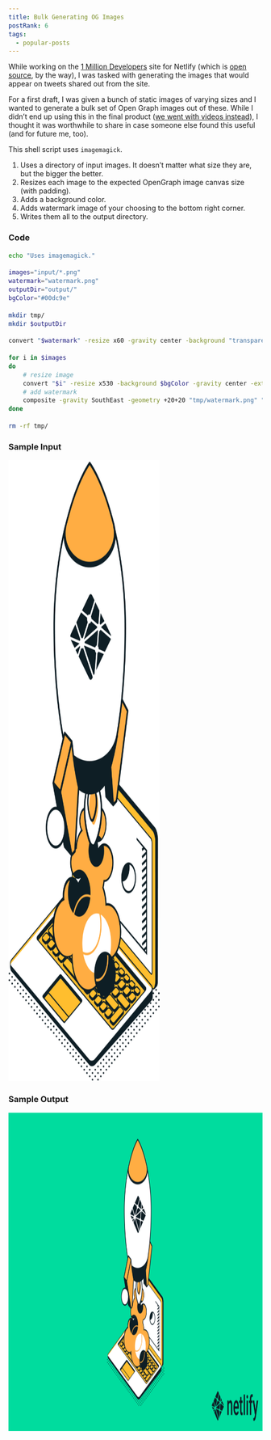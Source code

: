 ```yaml
---
title: Bulk Generating OG Images
postRank: 6
tags:
  - popular-posts
---
```

While working on the [1 Million Developers](https://million-devs.netlify.com/) site for Netlify (which is [open source](https://github.com/netlify/million-devs), by the way), I was tasked with generating the images that would appear on tweets shared out from the site.

For a first draft, I was given a bunch of static images of varying sizes and I wanted to generate a bulk set of Open Graph images out of these. While I didn’t end up using this in the final product ([we went with videos instead](https://twitter.com/1mdevs)), I thought it was worthwhile to share in case someone else found this useful (and for future me, too).

This shell script uses `imagemagick`.

1. Uses a directory of input images. It doesn’t matter what size they are, but the bigger the better.
2. Resizes each image to the expected OpenGraph image canvas size (with padding).
3. Adds a background color.
4. Adds watermark image of your choosing to the bottom right corner.
5. Writes them all to the output directory.

### Code

```bash
echo "Uses imagemagick."

images="input/*.png"
watermark="watermark.png"
outputDir="output/"
bgColor="#00dc9e"

mkdir tmp/
mkdir $outputDir

convert "$watermark" -resize x60 -gravity center -background "transparent" "tmp/watermark.png"

for i in $images
do
	# resize image
	convert "$i" -resize x530 -background $bgColor -gravity center -extent 1200x630 "tmp/${i##*/}"
	# add watermark
	composite -gravity SouthEast -geometry +20+20 "tmp/watermark.png" "tmp/${i##*/}" "${outputDir}${i##*/}"
done

rm -rf tmp/
```

### Sample Input

<img src="/web/img/posts/bulk-og-images/input.png" alt="" width="624" height="1229" style="max-width: 300px">

### Sample Output

<img src="/web/img/posts/bulk-og-images/output.png" alt="" width="1200" height="630">
